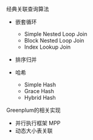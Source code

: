 经典关联查询算法
- 嵌套循环
    * Simple Nested Loop Join
    * Block Nested Loop Join
    * Index Lookup Join
- 排序归并

- 哈希
    - Simple Hash
    - Grace Hash
    - Hybrid Hash

Greenplum的相关实现
- 并行执行框架 MPP
- 动态大小表关联
